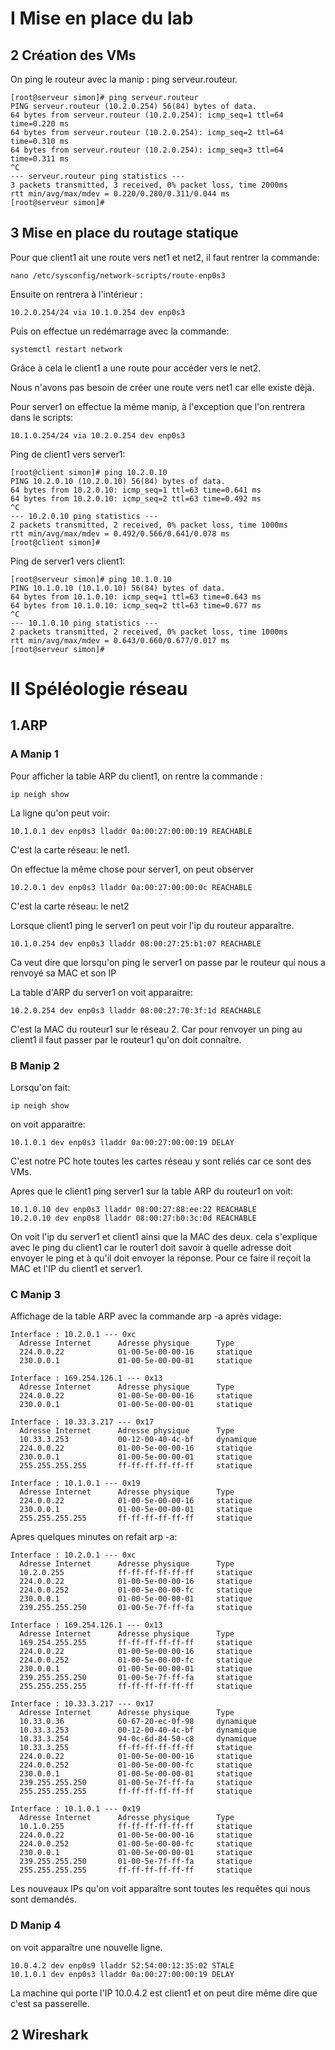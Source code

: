 # I Mise en place du lab

## 2 Création des VMs

On ping le routeur avec la manip : ping serveur.routeur.
````
[root@serveur simon]# ping serveur.routeur
PING serveur.routeur (10.2.0.254) 56(84) bytes of data.
64 bytes from serveur.routeur (10.2.0.254): icmp_seq=1 ttl=64 time=0.220 ms
64 bytes from serveur.routeur (10.2.0.254): icmp_seq=2 ttl=64 time=0.310 ms
64 bytes from serveur.routeur (10.2.0.254): icmp_seq=3 ttl=64 time=0.311 ms
^C
--- serveur.routeur ping statistics ---
3 packets transmitted, 3 received, 0% packet loss, time 2000ms
rtt min/avg/max/mdev = 0.220/0.280/0.311/0.044 ms
[root@serveur simon]#
````
## 3 Mise en place du routage statique

Pour que client1 ait une route vers net1 et net2, il faut rentrer la commande:
````
nano /etc/sysconfig/network-scripts/route-enp0s3
````
Ensuite on rentrera à l'intérieur : 
````
10.2.0.254/24 via 10.1.0.254 dev enp0s3
````
Puis on effectue un redémarrage avec la commande:
````
systemctl restart network
````
Grâce à cela le client1 a une route pour accéder vers le net2.

Nous n'avons pas besoin de créer une route vers net1 car elle existe dèjà.

Pour server1 on effectue la même manip, à l'exception que l'on rentrera dans le scripts:
````
10.1.0.254/24 via 10.2.0.254 dev enp0s3
````
Ping de client1 vers server1:
````
[root@client simon]# ping 10.2.0.10
PING 10.2.0.10 (10.2.0.10) 56(84) bytes of data.
64 bytes from 10.2.0.10: icmp_seq=1 ttl=63 time=0.641 ms
64 bytes from 10.2.0.10: icmp_seq=2 ttl=63 time=0.492 ms
^C
--- 10.2.0.10 ping statistics ---
2 packets transmitted, 2 received, 0% packet loss, time 1000ms
rtt min/avg/max/mdev = 0.492/0.566/0.641/0.078 ms
[root@client simon]#
````
Ping de server1 vers client1:
````
[root@serveur simon]# ping 10.1.0.10
PING 10.1.0.10 (10.1.0.10) 56(84) bytes of data.
64 bytes from 10.1.0.10: icmp_seq=1 ttl=63 time=0.643 ms
64 bytes from 10.1.0.10: icmp_seq=2 ttl=63 time=0.677 ms
^C
--- 10.1.0.10 ping statistics ---
2 packets transmitted, 2 received, 0% packet loss, time 1000ms
rtt min/avg/max/mdev = 0.643/0.660/0.677/0.017 ms
[root@serveur simon]#
````
# II Spéléologie réseau

## 1.ARP

### A Manip 1

Pour afficher la table ARP du client1, on rentre la commande :
````
ip neigh show
````
La ligne qu'on peut voir:
````
10.1.0.1 dev enp0s3 lladdr 0a:00:27:00:00:19 REACHABLE
````
C'est la carte réseau: le net1.

On effectue la même chose pour server1, on peut observer 
````
10.2.0.1 dev enp0s3 lladdr 0a:00:27:00:00:0c REACHABLE
````
C'est la carte réseau: le net2

Lorsque client1 ping le server1 on peut voir l'ip du routeur apparaître.
````
10.1.0.254 dev enp0s3 lladdr 08:00:27:25:b1:07 REACHABLE
````
Ca veut dire que lorsqu'on ping le server1 on passe par le routeur qui nous a renvoyé sa MAC et son IP 

La table d'ARP du server1 on voit apparaitre:
````
10.2.0.254 dev enp0s3 lladdr 08:00:27:70:3f:1d REACHABLE
````

C'est la MAC du routeur1 sur le réseau 2. Car pour renvoyer un ping au client1 il faut passer par le routeur1 qu'on doit connaître.

### B Manip 2

Lorsqu'on fait:

````
ip neigh show
````

on voit apparaitre: 

````
10.1.0.1 dev enp0s3 lladdr 0a:00:27:00:00:19 DELAY
````

C'est notre PC hote toutes les cartes réseau y sont reliés car ce sont des VMs.

Apres que le client1 ping server1 sur la table ARP du routeur1 on voit:

````
10.1.0.10 dev enp0s3 lladdr 08:00:27:88:ee:22 REACHABLE
10.2.0.10 dev enp0s8 lladdr 08:00:27:b0:3c:0d REACHABLE
````

On voit l'ip du server1 et client1 ainsi que la MAC des deux. cela s'explique avec le ping du client1 car le router1 doit savoir à quelle adresse doit envoyer le ping et à qu'il doit envoyer la réponse. Pour ce faire il reçoit la MAC et l'IP du client1 et server1.

### C Manip 3

Affichage de la table ARP avec la commande arp -a après vidage:
````
Interface : 10.2.0.1 --- 0xc
  Adresse Internet      Adresse physique      Type
  224.0.0.22            01-00-5e-00-00-16     statique
  230.0.0.1             01-00-5e-00-00-01     statique

Interface : 169.254.126.1 --- 0x13
  Adresse Internet      Adresse physique      Type
  224.0.0.22            01-00-5e-00-00-16     statique
  230.0.0.1             01-00-5e-00-00-01     statique

Interface : 10.33.3.217 --- 0x17
  Adresse Internet      Adresse physique      Type
  10.33.3.253           00-12-00-40-4c-bf     dynamique
  224.0.0.22            01-00-5e-00-00-16     statique
  230.0.0.1             01-00-5e-00-00-01     statique
  255.255.255.255       ff-ff-ff-ff-ff-ff     statique

Interface : 10.1.0.1 --- 0x19
  Adresse Internet      Adresse physique      Type
  224.0.0.22            01-00-5e-00-00-16     statique
  230.0.0.1             01-00-5e-00-00-01     statique
  255.255.255.255       ff-ff-ff-ff-ff-ff     statique
````

Apres quelques minutes on refait arp -a:
````
Interface : 10.2.0.1 --- 0xc
  Adresse Internet      Adresse physique      Type
  10.2.0.255            ff-ff-ff-ff-ff-ff     statique
  224.0.0.22            01-00-5e-00-00-16     statique
  224.0.0.252           01-00-5e-00-00-fc     statique
  230.0.0.1             01-00-5e-00-00-01     statique
  239.255.255.250       01-00-5e-7f-ff-fa     statique

Interface : 169.254.126.1 --- 0x13
  Adresse Internet      Adresse physique      Type
  169.254.255.255       ff-ff-ff-ff-ff-ff     statique
  224.0.0.22            01-00-5e-00-00-16     statique
  224.0.0.252           01-00-5e-00-00-fc     statique
  230.0.0.1             01-00-5e-00-00-01     statique
  239.255.255.250       01-00-5e-7f-ff-fa     statique
  255.255.255.255       ff-ff-ff-ff-ff-ff     statique

Interface : 10.33.3.217 --- 0x17
  Adresse Internet      Adresse physique      Type
  10.33.0.36            60-67-20-ec-0f-98     dynamique
  10.33.3.253           00-12-00-40-4c-bf     dynamique
  10.33.3.254           94-0c-6d-84-50-c8     dynamique
  10.33.3.255           ff-ff-ff-ff-ff-ff     statique
  224.0.0.22            01-00-5e-00-00-16     statique
  224.0.0.252           01-00-5e-00-00-fc     statique
  230.0.0.1             01-00-5e-00-00-01     statique
  239.255.255.250       01-00-5e-7f-ff-fa     statique
  255.255.255.255       ff-ff-ff-ff-ff-ff     statique

Interface : 10.1.0.1 --- 0x19
  Adresse Internet      Adresse physique      Type
  10.1.0.255            ff-ff-ff-ff-ff-ff     statique
  224.0.0.22            01-00-5e-00-00-16     statique
  224.0.0.252           01-00-5e-00-00-fc     statique
  230.0.0.1             01-00-5e-00-00-01     statique
  239.255.255.250       01-00-5e-7f-ff-fa     statique
  255.255.255.255       ff-ff-ff-ff-ff-ff     statique
````

Les nouveaux IPs qu'on voit apparaître sont toutes les requêtes qui nous sont demandés.

### D Manip 4

on voit apparaître une nouvelle ligne.
````
10.0.4.2 dev enp0s9 lladdr 52:54:00:12:35:02 STALE
10.1.0.1 dev enp0s3 lladdr 0a:00:27:00:00:19 DELAY
````

La machine qui porte l'IP 10.0.4.2 est client1 et on peut dire même dire que c'est sa passerelle.

## 2 Wireshark



